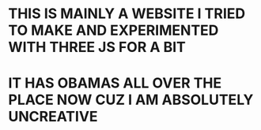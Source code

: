 # THIS IS MAINLY A WEBSITE I TRIED TO MAKE AND EXPERIMENTED WITH THREE JS FOR A BIT
# IT HAS OBAMAS ALL OVER THE PLACE NOW CUZ I AM ABSOLUTELY UNCREATIVE
